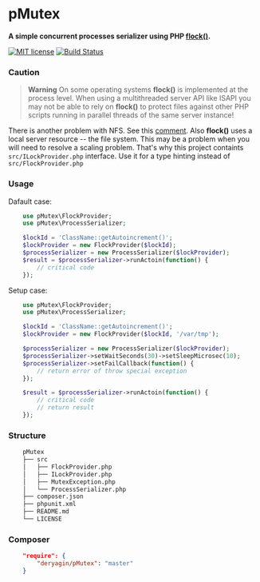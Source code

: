 # pMutex

**A simple concurrent processes serializer using PHP [flock()](http://php.net/manual/en/function.flock.php).**

[![MIT license](http://img.shields.io/badge/license-MIT-brightgreen.svg)](http://opensource.org/licenses/MIT)
[![Build Status](https://travis-ci.org/deryagin/pMutex.svg?branch=master)](https://travis-ci.org/deryagin/pMutex)


### Caution
> **Warning** On some operating systems **flock()** is implemented at the process level.
> When using a multithreaded server API like ISAPI you may not be able to rely on **flock()**
> to protect files against other PHP scripts running in parallel threads of the same server instance!

There is another problem with NFS. See this [comment](http://php.net/manual/en/function.flock.php#82521).
Also **flock()** uses a local server resource -- the file system. This may be a problem when you will need to resolve
a scaling problem. That's why this project containts `src/ILockProvider.php` interface. Use it for a type hinting
instead of `src/FlockProvider.php`


### Usage

Dafault case:
```php
    use pMutex\FlockProvider;
    use pMutex\ProcessSerializer;

    $lockId = 'ClassName::getAutoincrement()';
    $lockProvider = new FlockProvider($lockId);
    $processSerializer = new ProcessSerializer($lockProvider);
    $result = $processSerializer->runActoin(function() {
        // critical code
    });
```

Setup case:
```php
    use pMutex\FlockProvider;
    use pMutex\ProcessSerializer;

    $lockId = 'ClassName::getAutoincrement()';
    $lockProvider = new FlockProvider($lockId, '/var/tmp');

    $processSerializer = new ProcessSerializer($lockProvider);
    $processSerializer->setWaitSeconds(30)->setSleepMicrosec(10);
    $processSerializer->setFailCallback(function() {
        // return error of throw special exception
    });

    $result = $processSerializer->runActoin(function() {
        // critical code
        // return result
    });
```


### Structure

```sh
    pMutex
    ├── src
    │   ├── FlockProvider.php
    │   ├── ILockProvider.php
    │   ├── MutexException.php
    │   └── ProcessSerializer.php
    ├── composer.json
    ├── phpunit.xml
    ├── README.md
    └── LICENSE
```


### Composer

```json
    "require": {
        "deryagin/pMutex": "master"
    }
```
